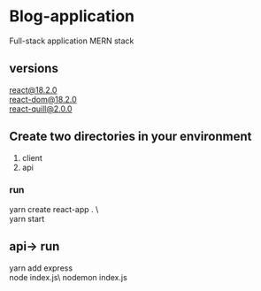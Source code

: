 # Blog-application
Full-stack application MERN stack

## versions
react@18.2.0\
react-dom@18.2.0\
react-quill@2.0.0


## Create two directories in your environment 
1. client
2. api

### run
yarn create react-app . \  
yarn start

## api-> run
yarn add express \
node index.js\ 
nodemon index.js
